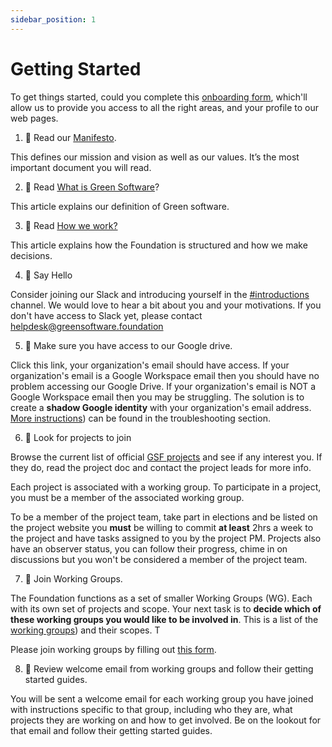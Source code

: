 ```yaml
---
sidebar_position: 1
---
```


# Getting Started

To get things started, could you complete this [onboarding form](https://greensoftware.foundation/onboarding/), which'll allow us to provide you access to all the right areas, and your profile to our web pages.

1. 📖  Read our [Manifesto](https://greensoftware.foundation/manifesto).

This defines our mission and vision as well as our values. It’s the most important document you will read.

2. 📖 Read [What is Green Software](https://greensoftware.foundation/articles/what-is-green-software)?

This article explains our definition of Green software.

3. 📖 Read [How we work?](https://greensoftware.foundation/articles/welcome-to-the-green-software-foundation)

This article explains how the Foundation is structured and how we make decisions.

4. 👋  Say Hello

Consider joining our Slack and introducing yourself in the [#introductions](https://nam06.safelinks.protection.outlook.com/?url=https%3A%2F%2Fgreensoftware-zzk1035.slack.com%2Farchives%2FC023N44UGN8&data=04%7C01%7CAsim.Hussain%40microsoft.com%7C4d82df08530544487f5c08d955ad382f%7C72f988bf86f141af91ab2d7cd011db47%7C1%7C0%7C637635026083030844%7CUnknown%7CTWFpbGZsb3d8eyJWIjoiMC4wLjAwMDAiLCJQIjoiV2luMzIiLCJBTiI6Ik1haWwiLCJXVCI6Mn0%3D%7C2000&sdata=MF4qSmxH4I8cc550xxg7x4G1TN2sHcUiuLREV%2Bwwfa8%3D&reserved=0) channel. We would love to hear a bit about you and your motivations. If you don't have access to Slack yet, please contact helpdesk@greensoftware.foundation

5. 🤔 Make sure you have access to our Google drive.

Click this link, your organization's email should have access. If your organization's email is a Google Workspace email then you should have no problem accessing our Google Drive. If your organization's email is NOT a Google Workspace email then you may be struggling. The solution is to create a **shadow Google identity** with your organization's email address. [More instructions](troubleshooting.md)) can be found in the troubleshooting section.

6. 🤝  Look for projects to join

Browse the current list of official [GSF projects](https://greensoftware.foundation/projects) and see if any interest you. If they do, read the project doc and contact the project leads for more info.

Each project is associated with a working group. To participate in a project, you must be a member of the associated working group.

To be a member of the project team, take part in elections and be listed on the project website you **must** be willing to commit **at least** 2hrs a week to the project and have tasks assigned to you by the project PM. Projects also have an observer status, you can follow their progress, chime in on discussions but you won't be considered a member of the project team.

7. 🤝  Join Working Groups.

The Foundation functions as a set of smaller Working Groups (WG). Each with its own set of projects and scope. Your next task is to **decide which of these working groups you would like to be involved in**. This is a list of the [working groups](working-groups.md)) and their scopes. T

Please join working groups by filling out [this form](https://greensoftware.foundation/onboarding/).

8. 👀  Review welcome email from working groups and follow their getting started guides.

You will be sent a welcome email for each working group you have joined with instructions specific to that group, including who they are, what projects they are working on and how to get involved. Be on the lookout for that email and follow their getting started guides.